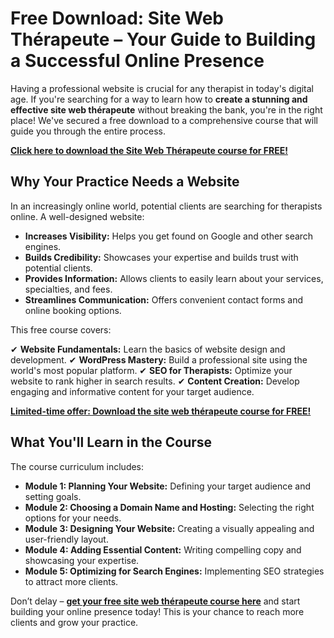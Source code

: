 # Free Download: Site Web Thérapeute – Your Guide to Building a Successful Online Presence

Having a professional website is crucial for any therapist in today's digital age. If you're searching for a way to learn how to **create a stunning and effective site web thérapeute** without breaking the bank, you're in the right place! We've secured a free download to a comprehensive course that will guide you through the entire process.

[**Click here to download the Site Web Thérapeute course for FREE!**](https://udemywork.com/site-web-therapeute)

## Why Your Practice Needs a Website

In an increasingly online world, potential clients are searching for therapists online. A well-designed website:

*   **Increases Visibility:** Helps you get found on Google and other search engines.
*   **Builds Credibility:** Showcases your expertise and builds trust with potential clients.
*   **Provides Information:** Allows clients to easily learn about your services, specialties, and fees.
*   **Streamlines Communication:** Offers convenient contact forms and online booking options.

This free course covers:

✔ **Website Fundamentals:** Learn the basics of website design and development.
✔ **WordPress Mastery:** Build a professional site using the world's most popular platform.
✔ **SEO for Therapists:** Optimize your website to rank higher in search results.
✔ **Content Creation:** Develop engaging and informative content for your target audience.

[**Limited-time offer: Download the site web thérapeute course for FREE!**](https://udemywork.com/site-web-therapeute)

## What You'll Learn in the Course

The course curriculum includes:

*   **Module 1: Planning Your Website:** Defining your target audience and setting goals.
*   **Module 2: Choosing a Domain Name and Hosting:** Selecting the right options for your needs.
*   **Module 3: Designing Your Website:** Creating a visually appealing and user-friendly layout.
*   **Module 4: Adding Essential Content:** Writing compelling copy and showcasing your expertise.
*   **Module 5: Optimizing for Search Engines:** Implementing SEO strategies to attract more clients.

Don’t delay – **[get your free site web thérapeute course here](https://udemywork.com/site-web-therapeute)** and start building your online presence today! This is your chance to reach more clients and grow your practice.
